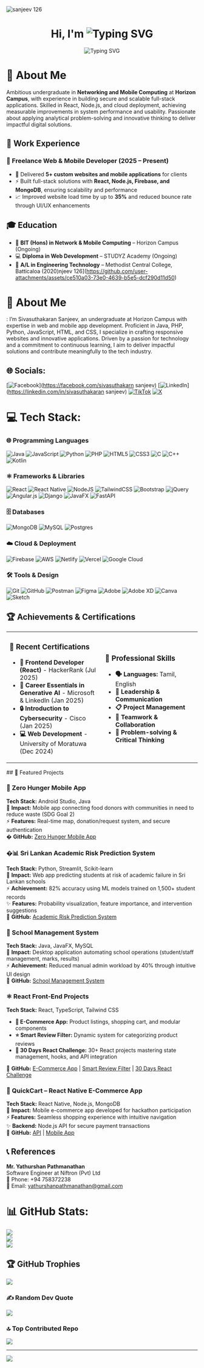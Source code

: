 ![sanjeev 126](https://github.com/user-attachments/assets/ce510a03-73e0-4639-b5e5-dcf290d11d50)

<div align="center">
  
# Hi, I'm <img src="https://readme-typing-svg.herokuapp.com?font=Fira+Code&weight=600&size=40&pause=1000&color=3F7EF7&center=true&vCenter=true&width=600&height=60&lines=Sivasuthakaran+Sanjeev" alt="Typing SVG" />

<img src="https://readme-typing-svg.herokuapp.com?font=Fira+Code&weight=500&size=25&pause=1000&color=36BCF7&center=true&vCenter=true&width=600&height=50&lines=Full+Stack+MERN+Developer;Passionate+Web+Developer;Tech+Enthusiast" alt="Typing SVG" />

</div>

# 💫 About Me

Ambitious undergraduate in **Networking and Mobile Computing** at **Horizon Campus**, with experience in building secure and scalable full-stack applications. Skilled in React, Node.js, and cloud deployment, achieving measurable improvements in system performance and usability. Passionate about applying analytical problem-solving and innovative thinking to deliver impactful digital solutions.

## 💼 Work Experience

### 🚀 Freelance Web & Mobile Developer (2025 – Present)
- 📱 Delivered **5+ custom websites and mobile applications** for clients
- ⚡ Built full-stack solutions with **React, Node.js, Firebase, and MongoDB**, ensuring scalability and performance
- 📈 Improved website load time by up to **35%** and reduced bounce rate through UI/UX enhancements

## 🎓 Education

- 🎯 **BIT (Hons) in Network & Mobile Computing** – Horizon Campus (Ongoing)
- 💻 **Diploma in Web Development** – STUDYZ Academy (Ongoing)
- 🔧 **A/L in Engineering Technology** – Methodist Central College, Batticaloa (2020)njeev 126](https://github.com/user-attachments/assets/ce510a03-73e0-4639-b5e5-dcf290d11d50)
# 💫 About Me 
:
I’m Sivasuthakaran Sanjeev, an undergraduate at Horizon Campus with expertise in web and mobile app development. Proficient in Java, PHP, Python, JavaScript, HTML, and CSS, I specialize in crafting responsive websites and innovative applications. Driven by a passion for technology and a commitment to continuous learning, I aim to deliver impactful solutions and contribute meaningfully to the tech industry.


## 🌐 Socials:
[![Facebook](https://img.shields.io/badge/Facebook-%231877F2.svg?logo=Facebook&logoColor=white)](https://facebook.com/sivasuthakarn sanjeev) [![LinkedIn](https://img.shields.io/badge/LinkedIn-%230077B5.svg?logo=linkedin&logoColor=white)](https://linkedin.com/in/sivasuthakaran sanjeev) [![TikTok](https://img.shields.io/badge/TikTok-%23000000.svg?logo=TikTok&logoColor=white)](https://tiktok.com/@sanjeevsanjay) [![X](https://img.shields.io/badge/X-black.svg?logo=X&logoColor=white)](https://x.com/Sivasuthak86388) 

# 💻 Tech Stack:
### 🌐 Programming Languages
![Java](https://img.shields.io/badge/java-%23ED8B00.svg?style=for-the-badge&logo=openjdk&logoColor=white) ![JavaScript](https://img.shields.io/badge/javascript-%23323330.svg?style=for-the-badge&logo=javascript&logoColor=%23F7DF1E) ![Python](https://img.shields.io/badge/python-3670A0?style=for-the-badge&logo=python&logoColor=ffdd54) ![PHP](https://img.shields.io/badge/php-%23777BB4.svg?style=for-the-badge&logo=php&logoColor=white) ![HTML5](https://img.shields.io/badge/html5-%23E34F26.svg?style=for-the-badge&logo=html5&logoColor=white) ![CSS3](https://img.shields.io/badge/css3-%231572B6.svg?style=for-the-badge&logo=css3&logoColor=white) ![C](https://img.shields.io/badge/c-%2300599C.svg?style=for-the-badge&logo=c&logoColor=white) ![C++](https://img.shields.io/badge/c++-%2300599C.svg?style=for-the-badge&logo=c%2B%2B&logoColor=white) ![Kotlin](https://img.shields.io/badge/kotlin-%237F52FF.svg?style=for-the-badge&logo=kotlin&logoColor=white)

### ⚛️ Frameworks & Libraries
![React](https://img.shields.io/badge/react-%2320232a.svg?style=for-the-badge&logo=react&logoColor=%2361DAFB) ![React Native](https://img.shields.io/badge/react_native-%2320232a.svg?style=for-the-badge&logo=react&logoColor=%2361DAFB) ![NodeJS](https://img.shields.io/badge/node.js-6DA55F?style=for-the-badge&logo=node.js&logoColor=white) ![TailwindCSS](https://img.shields.io/badge/tailwindcss-%2338B2AC.svg?style=for-the-badge&logo=tailwind-css&logoColor=white) ![Bootstrap](https://img.shields.io/badge/bootstrap-%238511FA.svg?style=for-the-badge&logo=bootstrap&logoColor=white) ![jQuery](https://img.shields.io/badge/jquery-%230769AD.svg?style=for-the-badge&logo=jquery&logoColor=white) ![Angular.js](https://img.shields.io/badge/angular.js-%23E23237.svg?style=for-the-badge&logo=angularjs&logoColor=white) ![Django](https://img.shields.io/badge/django-%23092E20.svg?style=for-the-badge&logo=django&logoColor=white) ![JavaFX](https://img.shields.io/badge/javafx-%23FF0000.svg?style=for-the-badge&logo=javafx&logoColor=white) ![FastAPI](https://img.shields.io/badge/FastAPI-005571?style=for-the-badge&logo=fastapi)

### 🗄️ Databases
![MongoDB](https://img.shields.io/badge/MongoDB-%234ea94b.svg?style=for-the-badge&logo=mongodb&logoColor=white) ![MySQL](https://img.shields.io/badge/mysql-4479A1.svg?style=for-the-badge&logo=mysql&logoColor=white) ![Postgres](https://img.shields.io/badge/postgres-%23316192.svg?style=for-the-badge&logo=postgresql&logoColor=white)

### ☁️ Cloud & Deployment
![Firebase](https://img.shields.io/badge/firebase-%23039BE5.svg?style=for-the-badge&logo=firebase) ![AWS](https://img.shields.io/badge/AWS-%23FF9900.svg?style=for-the-badge&logo=amazon-aws&logoColor=white) ![Netlify](https://img.shields.io/badge/netlify-%23000000.svg?style=for-the-badge&logo=netlify&logoColor=#00C7B7) ![Vercel](https://img.shields.io/badge/vercel-%23000000.svg?style=for-the-badge&logo=vercel&logoColor=white) ![Google Cloud](https://img.shields.io/badge/GoogleCloud-%234285F4.svg?style=for-the-badge&logo=google-cloud&logoColor=white)

### 🛠️ Tools & Design
![Git](https://img.shields.io/badge/git-%23F05033.svg?style=for-the-badge&logo=git&logoColor=white) ![GitHub](https://img.shields.io/badge/github-%23121011.svg?style=for-the-badge&logo=github&logoColor=white) ![Postman](https://img.shields.io/badge/Postman-FF6C37?style=for-the-badge&logo=postman&logoColor=white) ![Figma](https://img.shields.io/badge/figma-%23F24E1E.svg?style=for-the-badge&logo=figma&logoColor=white) ![Adobe](https://img.shields.io/badge/adobe-%23FF0000.svg?style=for-the-badge&logo=adobe&logoColor=white) ![Adobe XD](https://img.shields.io/badge/Adobe%20XD-470137?style=for-the-badge&logo=Adobe%20XD&logoColor=#FF61F6) ![Canva](https://img.shields.io/badge/Canva-%2300C4CC.svg?style=for-the-badge&logo=Canva&logoColor=white) ![Sketch](https://img.shields.io/badge/Sketch-FFB387?style=for-the-badge&logo=sketch&logoColor=black)

## 🏆 Achievements & Certifications

<table>
<tr>
<td width="50%">

### 🎯 Recent Certifications
- **🏅 Frontend Developer (React)** - HackerRank (Jul 2025)
- **🤖 Career Essentials in Generative AI** - Microsoft & LinkedIn (Jan 2025)
- **🔒 Introduction to Cybersecurity** - Cisco (Jan 2025)
- **💻 Web Development** - University of Moratuwa (Dec 2024)

</td>
<td width="50%">

### 💼 Professional Skills
- **🗣️ Languages:** Tamil, English
- **👥 Leadership & Communication**
- **📋 Project Management**
- **🤝 Teamwork & Collaboration**
- **🧩 Problem-solving & Critical Thinking**

</td>
</tr>
</table>
## 🚀 Featured Projects

### 📱 Zero Hunger Mobile App
**Tech Stack:** Android Studio, Java  
🎯 **Impact:** Mobile app connecting food donors with communities in need to reduce waste (SDG Goal 2)  
⚡ **Features:** Real-time map, donation/request system, and secure authentication  
� **GitHub:** [Zero Hunger Mobile App](https://github.com/sanjeev200009/zero-hunger-mobile-app)

### �📊 Sri Lankan Academic Risk Prediction System
**Tech Stack:** Python, Streamlit, Scikit-learn  
🎯 **Impact:** Web app predicting students at risk of academic failure in Sri Lankan schools  
⚡ **Achievement:** 82% accuracy using ML models trained on 1,500+ student records  
✨ **Features:** Probability visualization, feature importance, and intervention suggestions  
🔗 **GitHub:** [Academic Risk Prediction System](https://github.com/sanjeev200009/academic-risk-prediction)

### 🏫 School Management System
**Tech Stack:** Java, JavaFX, MySQL  
🎯 **Impact:** Desktop application automating school operations (student/staff management, marks, results)  
⚡ **Achievement:** Reduced manual admin workload by 40% through intuitive UI design  
🔗 **GitHub:** [School Management System](https://github.com/sanjeev200009/school-management-system)

### ⚛️ React Front-End Projects
**Tech Stack:** React, TypeScript, Tailwind CSS  

- **🛒 E-Commerce App:** Product listings, shopping cart, and modular components
- **⭐ Smart Review Filter:** Dynamic system for categorizing product reviews  
- **📅 30 Days React Challenge:** 30+ React projects mastering state management, hooks, and API integration

🔗 **GitHub:** [E-Commerce App](https://github.com/sanjeev200009/ecommerce-app) | [Smart Review Filter](https://github.com/sanjeev200009/review-filter) | [30 Days React Challenge](https://github.com/sanjeev200009/30-days-react)

### 📱 QuickCart – React Native E-Commerce App
**Tech Stack:** React Native, Node.js, MongoDB  
🎯 **Impact:** Mobile e-commerce app developed for hackathon participation  
⚡ **Features:** Seamless shopping experience with intuitive navigation  
✨ **Backend:** Node.js API for secure payment transactions  
🔗 **GitHub:** [API](https://github.com/sanjeev200009/quickcart-api) | [Mobile App](https://github.com/sanjeev200009/quickcart-mobile)

## 📞 References

**Mr. Yathurshan Pathmanathan**  
Software Engineer at Niftron (Pvt) Ltd  
📱 Phone: +94 758372238  
📧 Email: yathurshanpathmanathan@gmail.com

# 📊 GitHub Stats:

![](https://github-readme-stats.vercel.app/api?username=sanjeev200009&theme=dark&hide_border=false&include_all_commits=false&count_private=false)<br/>
![](https://github-readme-streak-stats.herokuapp.com/?user=sanjeev200009&theme=dark&hide_border=false)<br/>
![](https://github-readme-stats.vercel.app/api/top-langs/?username=sanjeev200009&theme=dark&hide_border=false&include_all_commits=false&count_private=false&layout=compact)

## 🏆 GitHub Trophies
![](https://github-profile-trophy.vercel.app/?username=sanjeev200009&theme=radical&no-frame=false&no-bg=false&margin-w=4)

### ✍️ Random Dev Quote
![](https://quotes-github-readme.vercel.app/api?type=horizontal&theme=radical)

### 🔝 Top Contributed Repo
![](https://github-contributor-stats.vercel.app/api?username=sanjeev200009&limit=5&theme=dark&combine_all_yearly_contributions=true)

---
[![](https://visitcount.itsvg.in/api?id=sanjeev200009&icon=0&color=0)](https://visitcount.itsvg.in)

<!-- Proudly created with GPRM ( https://gprm.itsvg.in ) -->
